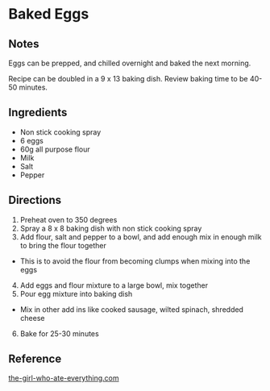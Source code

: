 # Baked Eggs

## Notes

Eggs can be prepped, and chilled overnight and baked the next morning.

Recipe can be doubled in a 9 x 13 baking dish. Review baking time to be 40-50 minutes.

## Ingredients

* Non stick cooking spray
* 6 eggs
* 60g all purpose flour
* Milk
* Salt
* Pepper

## Directions

1. Preheat oven to 350 degrees
2. Spray a 8 x 8 baking dish with non stick cooking spray
3. Add flour, salt and pepper to a bowl, and add enough mix in enough milk to bring the flour together
  * This is to avoid the flour from becoming clumps when mixing into the eggs
4. Add eggs and flour mixture to a large bowl, mix together
5. Pour egg mixture into baking dish
  * Mix in other add ins like cooked sausage, wilted spinach, shredded cheese
6. Bake for 25-30 minutes

## Reference

[the-girl-who-ate-everything.com](https://www.the-girl-who-ate-everything.com/cheesy-baked-eggs/#recipe)
